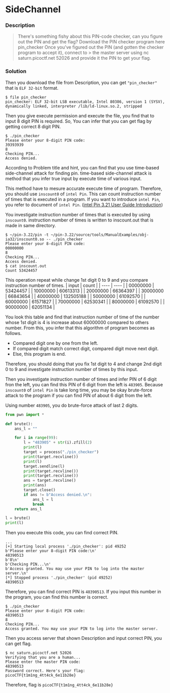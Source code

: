 # SideChannel
### Description
> There's something fishy about this PIN-code checker, can you figure out the PIN and get the flag? Download the PIN checker program here pin_checker Once you've figured out the PIN (and gotten the checker program to accept it), connect to > the master server using nc saturn.picoctf.net 52026 and provide it the PIN to get your flag.

### Solution
Then you download the file from Description, you can get `"pin_checker"` that is `ELF 32-bit` format.
```
$ file pin_checker
pin_checker: ELF 32-bit LSB executable, Intel 80386, version 1 (SYSV), dynamically linked, interpreter /lib/ld-linux.so.2, stripped
```

Then you give execute permission and execute the file, you find that to input 8 digit PIN is required. So, You can infer that you can get flag by getting correct 8 digit PIN.
```
$ ./pin_checker
Please enter your 8-digit PIN code:
39393939
8
Checking PIN...
Access denied.
```

According to Problem title and hint, you can find that you use time-based side-channel attack for finding pin.
time-based side-channel attack is method that you infer true input by execute time of various input.

This method have to mesure accurate execute time of program. 
Therefore, you should use `inscount0` of `intel Pin`.
This can count instruction number of times that is executed in a program.
If you want to introduce `intel Pin`, you refer to document of `intel Pin`. ([intel Pin 3.21 User Guide Introduction](https://software.intel.com/sites/landingpage/pintool/docs/98484/Pin/html/))

You investigate instruction number of times that is executed by using `inscount0`.
instruction number of times is written to inscount.out that is made in same directory.
```
$ ~/pin-3.22/pin -t ~/pin-3.22/source/tools/ManualExamples/obj-ia32/inscount0.so -- ./pin_checker
Please enter your 8-digit PIN code:
00000000
8
Checking PIN...
Access denied.
$ cat inscount.out
Count 53424457
```
This operation repeat while change 1st digit 0 to 9 and you compare instruction number of times.
| input    | count     |
| ----     | ----      |
| 00000000 | 53424457  |
| 10000000 | 60613313  |
| 20000000 | 66364397  | 
| 30000000 | 66843654  |
| 40000000 | 132505188 |
| 50000000 | 61092570  |
| 60000000 | 61571827  |
| 70000000 | 62530341  |
| 80000000 | 61092570  |
| 90000000 | 62051134  |

You look this table and find that instruction number of time of the number whose 1st digit is 4 is increase about 60000000 compared to others number.
From this, you infer that this algorithm of program becomes as follows.

- Compared digit one by one from the left.
- If compared digit match correct digit, compared digit move next digit.
- Else, this program is end.

Therefore, you should doing that you fix 1st digit to 4 and change 2nd digit 0 to 9 and investigate instruction number of times by this input.

Then you investigate instruction number of times and infer PIN of 6 digit fron the left, you can find this PIN of 6 digit from the left is `483905`.
Because `inscount0` of `intel Pin` is take long time, you may be okay brute-force attack to the program if you can find PIN of about 6 digit from the left.

Using number `483905`, you do brute-force attack of last 2 digits.
```python
from pwn import *

def brute():
    ans_l = ""

    for i in range(99):
        l = "483905" + str(i).zfill(2)
        print(l)
        target = process("./pin_checker")
        print(target.recvline())
        print(l)
        target.sendline(l)
        print(target.recvline())
        print(target.recvline())
        ans = target.recvline()
        print(ans)
        target.close()
        if ans != b"Access denied.\n":
            ans_l = l
            break
    return ans_l

l = brute()
print(l)
```

Then you execute this code, you can find correct PIN.
```
...
[+] Starting local process './pin_checker': pid 49252
b'Please enter your 8-digit PIN code:\n'
48390513
b'8\n'
b'Checking PIN...\n'
b'Access granted. You may use your PIN to log into the master server.\n'
[*] Stopped process './pin_checker' (pid 49252)
48390513
```

Therefore, you can find correct PIN is `48390513`.
If you input this number in the program, you can find this number is correct.
```
$ ./pin_checker
Please enter your 8-digit PIN code:
48390513
8
Checking PIN...
Access granted. You may use your PIN to log into the master server.
```

Then you access server that shown Description and input correct PIN, you can get flag.
```
$ nc saturn.picoctf.net 52026
Verifying that you are a human...
Please enter the master PIN code:
48390513
Password correct. Here's your flag:
picoCTF{t1m1ng_4tt4ck_6e11b28e}
```

Therefore, flag is `picoCTF{t1m1ng_4tt4ck_6e11b28e}`